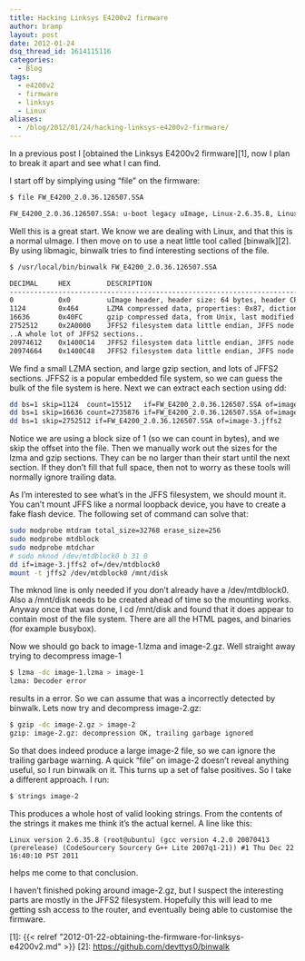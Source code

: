 ```yaml
---
title: Hacking Linksys E4200v2 firmware
author: bramp
layout: post
date: 2012-01-24
dsq_thread_id: 1614115116
categories:
  - Blog
tags:
  - e4200v2
  - firmware
  - linksys
  - Linux
aliases:
  - /blog/2012/01/24/hacking-linksys-e4200v2-firmware/
---
```

In a previous post I [obtained the Linksys E4200v2 firmware][1], now I plan to break it apart and see what I can find.

I start off by simplying using &#8220;file&#8221; on the firmware:

```bash
$ file FW_E4200_2.0.36.126507.SSA 

FW_E4200_2.0.36.126507.SSA: u-boot legacy uImage, Linux-2.6.35.8, Linux/ARM, OS Kernel Image (Not compressed), 2677476 bytes, Thu Dec 22 19:40:21 2011, Load Address: 0x00008000, Entry Point: 0x00008000, Header CRC: 0x6ADD9801, Data CRC: 0xB010442D
```

Well this is a great start. We know we are dealing with Linux, and that this is a normal uImage. I then move on to use a neat little tool called [binwalk][2]. By using libmagic, binwalk tries to find interesting sections of the file.

```bash
$ /usr/local/bin/binwalk FW_E4200_2.0.36.126507.SSA 

DECIMAL   	HEX       	DESCRIPTION
-------------------------------------------------------------------------------------------------------
0         	0x0       	uImage header, header size: 64 bytes, header CRC: 0x6ADD9801, created: Thu Dec 22 19:40:21 2011, image size: 2677476 bytes, Data Address: 0x8000, Entry Point: 0x8000, data CRC: 0xB010442D, OS: Linux, CPU: ARM, image type: OS Kernel Image, compression type: none, image name: Linux-2.6.35.8
1124      	0x464     	LZMA compressed data, properties: 0x87, dictionary size: 250216448 bytes, uncompressed size: 14786800 bytes
16636     	0x40FC    	gzip compressed data, from Unix, last modified: Thu Dec 22 19:40:18 2011, max compression
2752512   	0x2A0000  	JFFS2 filesystem data little endian, JFFS node length: 49
..A whole lot of JFFS2 sections..
20974612  	0x1400C14 	JFFS2 filesystem data little endian, JFFS node length: 51
20974664  	0x1400C48 	JFFS2 filesystem data little endian, JFFS node length: 193
```

We find a small LZMA section, and large gzip section, and lots of JFFS2 sections. JFFS2 is a popular embedded file system, so we can guess the bulk of the file system is here. Next we can extract each section using dd:

```bash
dd bs=1 skip=1124  count=15512   if=FW_E4200_2.0.36.126507.SSA of=image-1.lzma
dd bs=1 skip=16636 count=2735876 if=FW_E4200_2.0.36.126507.SSA of=image-2.gz
dd bs=1 skip=2752512 if=FW_E4200_2.0.36.126507.SSA of=image-3.jffs2
```

Notice we are using a block size of 1 (so we can count in bytes), and we skip the offset into the file. Then we manually work out the sizes for the lzma and gzip sections. They can be no larger than their start until the next section. If they don&#8217;t fill that full space, then not to worry as these tools will normally ignore trailing data.

As I&#8217;m interested to see what&#8217;s in the JFFS filesystem, we should mount it. You can&#8217;t mount JFFS like a normal loopback device, you have to create a fake flash device. The following set of command can solve that:

```bash
sudo modprobe mtdram total_size=32768 erase_size=256
sudo modprobe mtdblock
sudo modprobe mtdchar
# sudo mknod /dev/mtdblock0 b 31 0
dd if=image-3.jffs2 of=/dev/mtdblock0
mount -t jffs2 /dev/mtdblock0 /mnt/disk
```

The mknod line is only needed if you don&#8217;t already have a /dev/mtdblock0. Also a /mnt/disk needs to be created ahead of time so the mounting works. Anyway once that was done, I cd /mnt/disk and found that it does appear to contain most of the file system. There are all the HTML pages, and binaries (for example busybox).

Now we should go back to image-1.lzma and image-2.gz. Well straight away trying to decompress image-1

```bash
$ lzma -dc image-1.lzma > image-1
lzma: Decoder error
```

results in a error. So we can assume that was a incorrectly detected by binwalk. Lets now try and decompress image-2.gz:

```bash
$ gzip -dc image-2.gz > image-2
gzip: image-2.gz: decompression OK, trailing garbage ignored
```

So that does indeed produce a large image-2 file, so we can ignore the trailing garbage warning. A quick &#8220;file&#8221; on image-2 doesn&#8217;t reveal anything useful, so I run binwalk on it. This turns up a set of false positives. So I take a different approach. I run:

```bash
$ strings image-2
```

This produces a whole host of valid looking strings. From the contents of the strings it makes me think it&#8217;s the actual kernel. A line like this:

```text
Linux version 2.6.35.8 (root@ubuntu) (gcc version 4.2.0 20070413 (prerelease) (CodeSourcery Sourcery G++ Lite 2007q1-21)) #1 Thu Dec 22 16:40:10 PST 2011
```

helps me come to that conclusion.

I haven&#8217;t finished poking around image-2.gz, but I suspect the interesting parts are mostly in the JFFS2 filesystem. Hopefully this will lead to me getting ssh access to the router, and eventually being able to customise the firmware.

 [1]: {{< relref "2012-01-22-obtaining-the-firmware-for-linksys-e4200v2.md" >}}
 [2]: https://github.com/devttys0/binwalk
 
